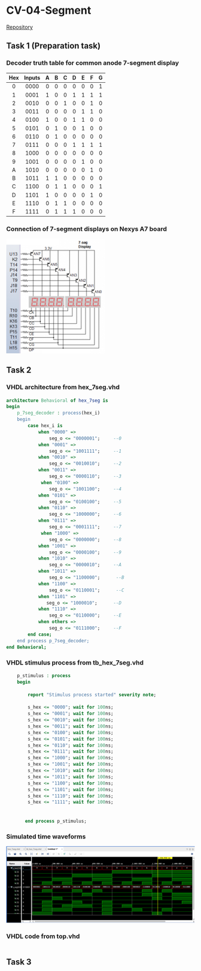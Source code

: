 # CV-04-Segment
[Repository](https://github.com/Vitekmasa)
## Task 1 (Preparation task)
### Decoder truth table for common anode 7-segment display
 **Hex** | **Inputs** | **A** | **B** | **C** | **D** | **E** | **F** | **G** |
| :-: | :-: | :-: | :-: | :-: | :-: | :-: | :-: | :-: |
| 0 | 0000 | 0 | 0 | 0 | 0 | 0 | 0 | 1 |
| 1 | 0001 | 1 | 0 | 0 | 1 | 1 | 1 | 1 |
| 2 | 0010 | 0 | 0 | 1 | 0 | 0 | 1 | 0 |
| 3 | 0011 | 0 | 0 | 0 | 0 | 1 | 1 | 0 |
| 4 | 0100 | 1 | 0 | 0 | 1 | 1 | 0 | 0 |
| 5 | 0101 | 0 | 1 | 0 | 0 | 1 | 0 | 0 |
| 6 | 0110 | 0 | 1 | 0 | 0 | 0 | 0 | 0 |
| 7 | 0111 | 0 | 0 | 0 | 1 | 1 | 1 | 1 |
| 8 | 1000 | 0 | 0 | 0 | 0 | 0 | 0 | 0 |
| 9 | 1001 | 0 | 0 | 0 | 0 | 1 | 0 | 0 |
| A | 1010 | 0 | 0 | 0 | 0 | 0 | 1 | 0 |
| B | 1011 | 1 | 1 | 0 | 0 | 0 | 0 | 0 |
| C | 1100 | 0 | 1 | 1 | 0 | 0 | 0 | 1 |
| D | 1101 | 1 | 0 | 0 | 0 | 0 | 1 | 0 |
| E | 1110 | 0 | 1 | 1 | 0 | 0 | 0 | 0 |
| F | 1111 | 0 | 1 | 1 | 1 | 0 | 0 | 0 |
### Connection of 7-segment displays on Nexys A7 board
![Board](Images/7seg_on_Nexys.png)
## Task 2
### VHDL architecture from hex_7seg.vhd
```vhdl
architecture Behavioral of hex_7seg is
begin
    p_7seg_decoder : process(hex_i)
    begin
        case hex_i is
            when "0000" =>
                seg_o <= "0000001";     --0
            when "0001" =>
                seg_o <= "1001111";     --1
            when "0010" =>
                seg_o <= "0010010";     --2
            when "0011" =>
                seg_o <= "0000110";     --3 
             when "0100" =>
                seg_o <= "1001100";     --4
            when "0101" =>
                seg_o <= "0100100";     --5
            when "0110" =>
                seg_o <= "1000000";     --6
            when "0111" =>
                seg_o <= "0001111";     --7     
             when "1000" =>
                seg_o <= "0000000";     --8
            when "1001" =>
                seg_o <= "0000100";     --9
            when "1010" =>
                seg_o <= "0000010";     --A
            when "1011" =>
                seg_o <= "1100000";      --B
            when "1100" => 
                seg_o <= "0110001";      --C
            when "1101" =>
               seg_o <= "1000010";      --D
            when "1110" =>
                seg_o <= "0110000";     --E
            when others =>
                seg_o <= "0111000";     --F
        end case;
    end process p_7seg_decoder;
end Behavioral;
```
### VHDL stimulus process from tb_hex_7seg.vhd
```vhdl
    p_stimulus : process
    begin
        
        report "Stimulus process started" severity note;
        
        s_hex <= "0000"; wait for 100ns;
        s_hex <= "0001"; wait for 100ns;
        s_hex <= "0010"; wait for 100ns;
        s_hex <= "0011"; wait for 100ns;
        s_hex <= "0100"; wait for 100ns;
        s_hex <= "0101"; wait for 100ns;
        s_hex <= "0110"; wait for 100ns;
        s_hex <= "0111"; wait for 100ns;
        s_hex <= "1000"; wait for 100ns;
        s_hex <= "1001"; wait for 100ns;
        s_hex <= "1010"; wait for 100ns;
        s_hex <= "1011"; wait for 100ns;
        s_hex <= "1100"; wait for 100ns;
        s_hex <= "1101"; wait for 100ns;
        s_hex <= "1110"; wait for 100ns;
        s_hex <= "1111"; wait for 100ns;
 
 
       end process p_stimulus;
```
### Simulated time waveforms
![Sim](Images/Sim.png)
### VHDL code from top.vhd
```vhdl

```
## Task 3
